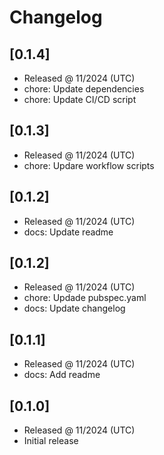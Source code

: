 # Changelog

## [0.1.4]

- Released @ 11/2024 (UTC)
- chore: Update dependencies
- chore: Update CI/CD script

## [0.1.3]

- Released @ 11/2024 (UTC)
- chore: Updare workflow scripts

## [0.1.2]

- Released @ 11/2024 (UTC)
- docs: Update readme

## [0.1.2]

- Released @ 11/2024 (UTC)
- chore: Updade pubspec.yaml
- docs: Update changelog

## [0.1.1]

- Released @ 11/2024 (UTC)
- docs: Add readme

## [0.1.0]

- Released @ 11/2024 (UTC)
- Initial release
